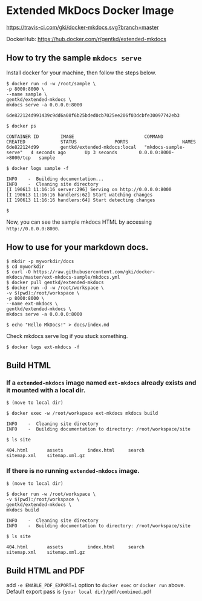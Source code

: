 # Extended MkDocs Docker Image

https://travis-ci.com/gki/docker-mkdocs.svg?branch=master

DockerHub: https://hub.docker.com/r/gentkd/extended-mkdocs

## How to try the sample `mkdocs serve`
Install docker for your machine, then follow the steps below.

```shell
$ docker run -d -w /root/sample \
-p 8000:8000 \
--name sample \
gentkd/extended-mkdocs \
mkdocs serve -a 0.0.0.0:8000

6de822124d991439c9dd6a08f6b25bded0cb7025ee206f03dcbfe30097742eb3

$ docker ps

CONTAINER ID        IMAGE                          COMMAND                 CREATED             STATUS              PORTS                    NAMES
6de822124d99        gentkd/extended-mkdocs:local   "mkdocs-sample-serve"   4 seconds ago       Up 3 seconds        0.0.0.0:8000->8000/tcp   sample

$ docker logs sample -f

INFO    -  Building documentation...
INFO    -  Cleaning site directory
[I 190613 11:16:16 server:296] Serving on http://0.0.0.0:8000
[I 190613 11:16:16 handlers:62] Start watching changes
[I 190613 11:16:16 handlers:64] Start detecting changes

$
```

Now, you can see the sample mkdocs HTML by accessing `http://0.0.0.0:8000`.

## How to use for your markdown docs.
```shell
$ mkdir -p myworkdir/docs
$ cd myworkdir
$ curl -O https://raw.githubusercontent.com/gki/docker-mkdocs/master/ext-mkdocs-sample/mkdocs.yml
$ docker pull gentkd/extended-mkdocs
$ docker run -d -w /root/workspace \
-v $(pwd):/root/workspace \
-p 8000:8000 \
--name ext-mkdocs \
gentkd/extended-mkdocs \
mkdocs serve -a 0.0.0.0:8000

$ echo "Hello MkDocs!" > docs/index.md
```

Check mkdocs serve log if you stuck something.
```
$ docker logs ext-mkdocs -f
```

## Build HTML

### If a `extended-mkdocs` image named `ext-mkdocs` already exists and it mounted with a local dir.
```shell
$ (move to local dir)

$ docker exec -w /root/workspace ext-mkdocs mkdocs build

INFO    -  Cleaning site directory
INFO    -  Building documentation to directory: /root/workspace/site

$ ls site

404.html       assets         index.html     search         sitemap.xml    sitemap.xml.gz
```

### If there is no running `extended-mkdocs` image.

```shell
$ (move to local dir)

$ docker run -w /root/workspace \
-v $(pwd):/root/workspace \
gentkd/extended-mkdocs \
mkdocs build

INFO    -  Cleaning site directory
INFO    -  Building documentation to directory: /root/workspace/site

$ ls site

404.html       assets         index.html     search         sitemap.xml    sitemap.xml.gz

```

## Build HTML and PDF
add `-e ENABLE_PDF_EXPORT=1` option to `docker exec` or `docker run` above.  
Default export pass is `{your local dir}/pdf/combined.pdf`
